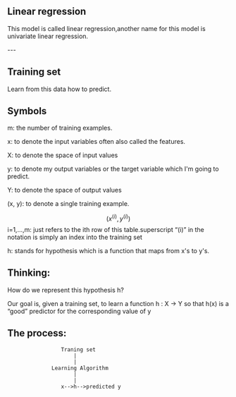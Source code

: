 ## Linear regression

This model is called linear regression,another name for this model is univariate linear regression.



<p id = "build"></p>
---

## Training set

Learn from this data how to predict.


## Symbols

m:  the number of training examples.

x:  to denote the input variables often also called the features.

X:  to denote the space of input values

y:  to denote my output variables or the target variable which I'm going to predict.

Y:  to denote the space of output values

(x, y): to denote a single training example.

$$(x^{(i)} , y^{(i)} )$$ i=1,...,m:  just refers to the ith row of this table.superscript “(i)” in the notation is simply an index into the training set

h:  stands for hypothesis which is a function that maps from x's to y's.

## Thinking:

How do we represent this hypothesis h?

Our goal is, given a training set, to learn a function h : X → Y so that h(x) is a “good” predictor for the corresponding value of y

## The process:

                     Traning set
                         |
                         |
                  Learning Algorithm
                         |
                         |
                     x-->h-->predicted y
